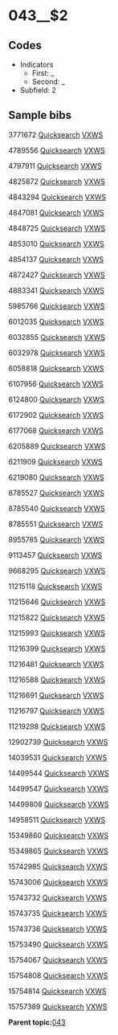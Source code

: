 # 043\_\_$2

## Codes

-   Indicators
    -   First: \_
    -   Second: \_
-   Subfield: 2

## Sample bibs

3771672 [Quicksearch](https://search.library.yale.edu/catalog/3771672) [VXWS](http://prodorbis.library.yale.edu:7014/vxws/GetHoldingsService?bibId=3771672)

4789556 [Quicksearch](https://search.library.yale.edu/catalog/4789556) [VXWS](http://prodorbis.library.yale.edu:7014/vxws/GetHoldingsService?bibId=4789556)

4797911 [Quicksearch](https://search.library.yale.edu/catalog/4797911) [VXWS](http://prodorbis.library.yale.edu:7014/vxws/GetHoldingsService?bibId=4797911)

4825872 [Quicksearch](https://search.library.yale.edu/catalog/4825872) [VXWS](http://prodorbis.library.yale.edu:7014/vxws/GetHoldingsService?bibId=4825872)

4843294 [Quicksearch](https://search.library.yale.edu/catalog/4843294) [VXWS](http://prodorbis.library.yale.edu:7014/vxws/GetHoldingsService?bibId=4843294)

4847081 [Quicksearch](https://search.library.yale.edu/catalog/4847081) [VXWS](http://prodorbis.library.yale.edu:7014/vxws/GetHoldingsService?bibId=4847081)

4848725 [Quicksearch](https://search.library.yale.edu/catalog/4848725) [VXWS](http://prodorbis.library.yale.edu:7014/vxws/GetHoldingsService?bibId=4848725)

4853010 [Quicksearch](https://search.library.yale.edu/catalog/4853010) [VXWS](http://prodorbis.library.yale.edu:7014/vxws/GetHoldingsService?bibId=4853010)

4854137 [Quicksearch](https://search.library.yale.edu/catalog/4854137) [VXWS](http://prodorbis.library.yale.edu:7014/vxws/GetHoldingsService?bibId=4854137)

4872427 [Quicksearch](https://search.library.yale.edu/catalog/4872427) [VXWS](http://prodorbis.library.yale.edu:7014/vxws/GetHoldingsService?bibId=4872427)

4883341 [Quicksearch](https://search.library.yale.edu/catalog/4883341) [VXWS](http://prodorbis.library.yale.edu:7014/vxws/GetHoldingsService?bibId=4883341)

5985766 [Quicksearch](https://search.library.yale.edu/catalog/5985766) [VXWS](http://prodorbis.library.yale.edu:7014/vxws/GetHoldingsService?bibId=5985766)

6012035 [Quicksearch](https://search.library.yale.edu/catalog/6012035) [VXWS](http://prodorbis.library.yale.edu:7014/vxws/GetHoldingsService?bibId=6012035)

6032855 [Quicksearch](https://search.library.yale.edu/catalog/6032855) [VXWS](http://prodorbis.library.yale.edu:7014/vxws/GetHoldingsService?bibId=6032855)

6032978 [Quicksearch](https://search.library.yale.edu/catalog/6032978) [VXWS](http://prodorbis.library.yale.edu:7014/vxws/GetHoldingsService?bibId=6032978)

6058818 [Quicksearch](https://search.library.yale.edu/catalog/6058818) [VXWS](http://prodorbis.library.yale.edu:7014/vxws/GetHoldingsService?bibId=6058818)

6107956 [Quicksearch](https://search.library.yale.edu/catalog/6107956) [VXWS](http://prodorbis.library.yale.edu:7014/vxws/GetHoldingsService?bibId=6107956)

6124800 [Quicksearch](https://search.library.yale.edu/catalog/6124800) [VXWS](http://prodorbis.library.yale.edu:7014/vxws/GetHoldingsService?bibId=6124800)

6172902 [Quicksearch](https://search.library.yale.edu/catalog/6172902) [VXWS](http://prodorbis.library.yale.edu:7014/vxws/GetHoldingsService?bibId=6172902)

6177068 [Quicksearch](https://search.library.yale.edu/catalog/6177068) [VXWS](http://prodorbis.library.yale.edu:7014/vxws/GetHoldingsService?bibId=6177068)

6205889 [Quicksearch](https://search.library.yale.edu/catalog/6205889) [VXWS](http://prodorbis.library.yale.edu:7014/vxws/GetHoldingsService?bibId=6205889)

6211909 [Quicksearch](https://search.library.yale.edu/catalog/6211909) [VXWS](http://prodorbis.library.yale.edu:7014/vxws/GetHoldingsService?bibId=6211909)

6219080 [Quicksearch](https://search.library.yale.edu/catalog/6219080) [VXWS](http://prodorbis.library.yale.edu:7014/vxws/GetHoldingsService?bibId=6219080)

8785527 [Quicksearch](https://search.library.yale.edu/catalog/8785527) [VXWS](http://prodorbis.library.yale.edu:7014/vxws/GetHoldingsService?bibId=8785527)

8785540 [Quicksearch](https://search.library.yale.edu/catalog/8785540) [VXWS](http://prodorbis.library.yale.edu:7014/vxws/GetHoldingsService?bibId=8785540)

8785551 [Quicksearch](https://search.library.yale.edu/catalog/8785551) [VXWS](http://prodorbis.library.yale.edu:7014/vxws/GetHoldingsService?bibId=8785551)

8955785 [Quicksearch](https://search.library.yale.edu/catalog/8955785) [VXWS](http://prodorbis.library.yale.edu:7014/vxws/GetHoldingsService?bibId=8955785)

9113457 [Quicksearch](https://search.library.yale.edu/catalog/9113457) [VXWS](http://prodorbis.library.yale.edu:7014/vxws/GetHoldingsService?bibId=9113457)

9668295 [Quicksearch](https://search.library.yale.edu/catalog/9668295) [VXWS](http://prodorbis.library.yale.edu:7014/vxws/GetHoldingsService?bibId=9668295)

11215118 [Quicksearch](https://search.library.yale.edu/catalog/11215118) [VXWS](http://prodorbis.library.yale.edu:7014/vxws/GetHoldingsService?bibId=11215118)

11215646 [Quicksearch](https://search.library.yale.edu/catalog/11215646) [VXWS](http://prodorbis.library.yale.edu:7014/vxws/GetHoldingsService?bibId=11215646)

11215822 [Quicksearch](https://search.library.yale.edu/catalog/11215822) [VXWS](http://prodorbis.library.yale.edu:7014/vxws/GetHoldingsService?bibId=11215822)

11215993 [Quicksearch](https://search.library.yale.edu/catalog/11215993) [VXWS](http://prodorbis.library.yale.edu:7014/vxws/GetHoldingsService?bibId=11215993)

11216399 [Quicksearch](https://search.library.yale.edu/catalog/11216399) [VXWS](http://prodorbis.library.yale.edu:7014/vxws/GetHoldingsService?bibId=11216399)

11216481 [Quicksearch](https://search.library.yale.edu/catalog/11216481) [VXWS](http://prodorbis.library.yale.edu:7014/vxws/GetHoldingsService?bibId=11216481)

11216588 [Quicksearch](https://search.library.yale.edu/catalog/11216588) [VXWS](http://prodorbis.library.yale.edu:7014/vxws/GetHoldingsService?bibId=11216588)

11216691 [Quicksearch](https://search.library.yale.edu/catalog/11216691) [VXWS](http://prodorbis.library.yale.edu:7014/vxws/GetHoldingsService?bibId=11216691)

11216797 [Quicksearch](https://search.library.yale.edu/catalog/11216797) [VXWS](http://prodorbis.library.yale.edu:7014/vxws/GetHoldingsService?bibId=11216797)

11219298 [Quicksearch](https://search.library.yale.edu/catalog/11219298) [VXWS](http://prodorbis.library.yale.edu:7014/vxws/GetHoldingsService?bibId=11219298)

12902739 [Quicksearch](https://search.library.yale.edu/catalog/12902739) [VXWS](http://prodorbis.library.yale.edu:7014/vxws/GetHoldingsService?bibId=12902739)

14039531 [Quicksearch](https://search.library.yale.edu/catalog/14039531) [VXWS](http://prodorbis.library.yale.edu:7014/vxws/GetHoldingsService?bibId=14039531)

14499544 [Quicksearch](https://search.library.yale.edu/catalog/14499544) [VXWS](http://prodorbis.library.yale.edu:7014/vxws/GetHoldingsService?bibId=14499544)

14499547 [Quicksearch](https://search.library.yale.edu/catalog/14499547) [VXWS](http://prodorbis.library.yale.edu:7014/vxws/GetHoldingsService?bibId=14499547)

14499808 [Quicksearch](https://search.library.yale.edu/catalog/14499808) [VXWS](http://prodorbis.library.yale.edu:7014/vxws/GetHoldingsService?bibId=14499808)

14958511 [Quicksearch](https://search.library.yale.edu/catalog/14958511) [VXWS](http://prodorbis.library.yale.edu:7014/vxws/GetHoldingsService?bibId=14958511)

15349860 [Quicksearch](https://search.library.yale.edu/catalog/15349860) [VXWS](http://prodorbis.library.yale.edu:7014/vxws/GetHoldingsService?bibId=15349860)

15349865 [Quicksearch](https://search.library.yale.edu/catalog/15349865) [VXWS](http://prodorbis.library.yale.edu:7014/vxws/GetHoldingsService?bibId=15349865)

15742985 [Quicksearch](https://search.library.yale.edu/catalog/15742985) [VXWS](http://prodorbis.library.yale.edu:7014/vxws/GetHoldingsService?bibId=15742985)

15743006 [Quicksearch](https://search.library.yale.edu/catalog/15743006) [VXWS](http://prodorbis.library.yale.edu:7014/vxws/GetHoldingsService?bibId=15743006)

15743732 [Quicksearch](https://search.library.yale.edu/catalog/15743732) [VXWS](http://prodorbis.library.yale.edu:7014/vxws/GetHoldingsService?bibId=15743732)

15743735 [Quicksearch](https://search.library.yale.edu/catalog/15743735) [VXWS](http://prodorbis.library.yale.edu:7014/vxws/GetHoldingsService?bibId=15743735)

15743736 [Quicksearch](https://search.library.yale.edu/catalog/15743736) [VXWS](http://prodorbis.library.yale.edu:7014/vxws/GetHoldingsService?bibId=15743736)

15753490 [Quicksearch](https://search.library.yale.edu/catalog/15753490) [VXWS](http://prodorbis.library.yale.edu:7014/vxws/GetHoldingsService?bibId=15753490)

15754067 [Quicksearch](https://search.library.yale.edu/catalog/15754067) [VXWS](http://prodorbis.library.yale.edu:7014/vxws/GetHoldingsService?bibId=15754067)

15754808 [Quicksearch](https://search.library.yale.edu/catalog/15754808) [VXWS](http://prodorbis.library.yale.edu:7014/vxws/GetHoldingsService?bibId=15754808)

15754814 [Quicksearch](https://search.library.yale.edu/catalog/15754814) [VXWS](http://prodorbis.library.yale.edu:7014/vxws/GetHoldingsService?bibId=15754814)

15757389 [Quicksearch](https://search.library.yale.edu/catalog/15757389) [VXWS](http://prodorbis.library.yale.edu:7014/vxws/GetHoldingsService?bibId=15757389)

**Parent topic:**[043](../../tags/043/043.md)

